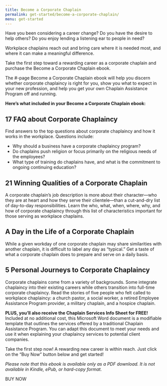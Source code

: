 ```yaml
---
title: Become a Corporate Chaplain
permalink: get-started/become-a-corporate-chaplain/
menu: get-started
---
```

Have you been considering a career change? Do you have the desire to help others? Do you enjoy lending a listening ear to people in need?

Workplace chaplains reach out and bring care where it is needed most, and where it can make a meaningful difference.

Take the first step toward a rewarding career as a corporate chaplain and purchase the Become a Corporate Chaplain ebook.

The #-page Become a Corporate Chaplain ebook will help you discern whether corporate chaplaincy is right for you, show you what to expect in your new profession, and help you get your own Chaplain Assistance Program off and running.

**Here’s what included in your Become a Corporate Chaplain ebook:**

## 17 FAQ about Corporate Chaplaincy
Find answers to the top questions about corporate chaplaincy and how it works in the workplace. Questions include:
* Why should a business have a corporate chaplaincy program?
* Do chaplains push religion or focus primarily on the religious needs of the employees?
* What type of training do chaplains have, and what is the commitment to ongoing continuing education?

## 21 Winning Qualities of a Corporate Chaplain
A corporate chaplain’s job description is more about their character—who they are at heart and how they serve their clientele—than a cut-and-dry list of day-to-day responsibilities. Learn the who, what, when, where, why, and how of corporate chaplaincy through this list of characteristics important for those serving as workplace chaplains.

## A Day in the Life of a Corporate Chaplain
While a given workday of one corporate chaplain may share similarities with another chaplain, it is difficult to label any day as “typical.” Get a taste of what a corporate chaplain does to prepare and serve on a daily basis.

## 5 Personal Journeys to Corporate Chaplaincy
Corporate chaplains come from a variety of backgrounds. Some integrate chaplaincy into their existing careers while others transition into full-time corporate chaplaincy. Read the stories of five people who felt called to workplace chaplaincy: a church pastor, a social worker, a retired Employee Assistance Program provider, a military chaplain, and a hospice chaplain.

**PLUS, you’ll also receive the Chaplain Services Info Sheet for FREE!**
Included at no additional cost, this Microsoft Word document is a modifiable template that outlines the services offered by a traditional Chaplain Assistance Program. You can adapt this document to meet your needs and use it when explaining your chaplaincy services to potential client companies.

Take the first step now!
A rewarding new career is within reach. Just click on the “Buy Now” button below and get started!

*Please note that this ebook is available only as a PDF download. It is not available in Kindle, ePub, or hard-copy format.*

BUY NOW
